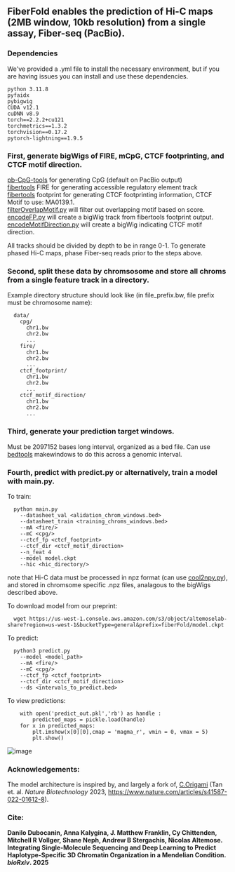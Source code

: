 ## FiberFold enables the prediction of Hi-C maps (2MB window, 10kb resolution) from a single assay, Fiber-seq (PacBio).  

### Dependencies

We've provided a .yml file to install the necessary environment, but if you are having issues you can install and use these dependencies.

    python 3.11.8
    pyfaidx
    pybigwig
    CUDA v12.1
    cuDNN v8.9
    torch==2.2.2+cu121
    torchmetrics==1.3.2
    torchvision==0.17.2
    pytorch-lightning==1.9.5

    
### First, generate bigWigs of FIRE, mCpG, CTCF footprinting, and CTCF motif direction.  
  [pb-CpG-tools](https://github.com/PacificBiosciences/pb-CpG-tools) for generating CpG (default on PacBio output)  
  [fibertools](https://github.com/fiberseq/fibertools-rs) FIRE for generating accessible regulatory element track  
  [fibertools](https://github.com/fiberseq/fibertools-rs) footprint for generating CTCF footprinting information, CTCF Motif to use: MA0139.1.  
  [filterOverlapMotif.py](https://github.com/altemoselab/fiberFold/blob/main/misc/filterOverlapMotifs.py) will filter out overlapping motif based on score.  
  [encodeFP.py](https://github.com/altemoselab/fiberFold/blob/main/misc/encodeFP.py) will create a bigWig track from fibertools footprint output.  
  [encodeMotifDirection.py](https://github.com/altemoselab/fiberFold/blob/main/misc/encodeMotifDirection.py) will create a bigWig indicating CTCF motif direction.  

  
  All tracks should be divided by depth to be in range 0-1.
  To generate phased Hi-C maps, phase Fiber-seq reads prior to the steps above.
   
### Second, split these data by chromsosome and store all chroms from a single feature track in a directory.  
  Example directory structure should look like (in file_prefix.bw, file prefix must be chromosome name):  
  
      data/
        cpg/
          chr1.bw
          chr2.bw
          ...
        fire/
          chr1.bw
          chr2.bw
          ...
        ctcf_footprint/
          chr1.bw
          chr2.bw
          ...
        ctcf_motif_direction/
          chr1.bw
          chr2.bw
          ...
            
### Third, generate your prediction target windows.   
  Must be 2097152 bases long interval, organized as a bed file. Can use [bedtools](https://github.com/arq5x/bedtools2) makewindows to do this across a genomic interval.
  
### Fourth, predict with predict.py or alternatively, train a model with main.py.   

  To train:
  
      python main.py 
        --datasheet_val <alidation_chrom_windows.bed>
        --datasheet_train <training_chroms_windows.bed>
        --mA <fire/>
        --mC <cpg/>
        --ctcf_fp <ctcf_footprint>
        --ctcf_dir <ctcf_motif_direction>
        --n_feat 4
        --model model.ckpt
        --hic <hic_directory/>
  note that Hi-C data must be processed in npz format (can use [cool2npy.py](https://github.com/tanjimin/C.Origami/blob/main/src/corigami/preprocessing/cool2npy.py)), and stored in chromsome specific .npz files, analagous to the bigWigs described above.
        
  To download model from our preprint:  

      wget https://us-west-1.console.aws.amazon.com/s3/object/altemoselab-share?region=us-west-1&bucketType=general&prefix=fiberFold/model.ckpt
      
  To predict:   
      
      python3 predict.py 
        --model <model_path> 
        --mA <fire/>
        --mC <cpg/>
        --ctcf_fp <ctcf_footprint>
        --ctcf_dir <ctcf_motif_direction>
        --ds <intervals_to_predict.bed>

To view predictions:
        
        with open('predict_out.pkl','rb') as handle :
            predicted_maps = pickle.load(handle)
        for x in predicted_maps:
            plt.imshow(x[0][0],cmap = 'magma_r', vmin = 0, vmax = 5)
            plt.show() 

![image](https://github.com/user-attachments/assets/7db23e82-644a-473c-bd6e-60b4177c0696)


  
### Acknowledgements:  
The model architecture is inspired by, and largely a fork of, [C.Origami](https://github.com/tanjimin/C.Origami)  (Tan et. al. *Nature Biotechnology* 2023, https://www.nature.com/articles/s41587-022-01612-8).


### Cite:  
**Danilo Dubocanin, Anna Kalygina, J. Matthew Franklin, Cy Chittenden, Mitchell R Vollger, Shane Neph, Andrew B Stergachis, Nicolas Altemose. Integrating Single-Molecule Sequencing and Deep Learning to Predict Haplotype-Specific 3D Chromatin Organization in a Mendelian Condition. *bioRxiv*. 2025**




